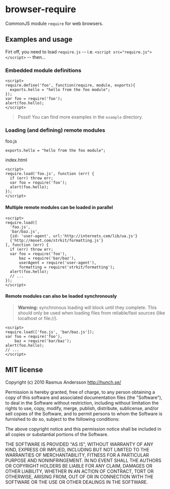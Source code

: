 # browser-require

CommonJS module `require` for web browsers.

## Examples and usage

Firt off, you need to load `require.js` -- i.e. `<script src="require.js"></script>` -- then...

### Embedded module definitions

    <script>
    require.define('foo', function(require, module, exports){
      exports.hello = "hello from the foo module";
    });
    var foo = require('foo');
    alert(foo.hello);
    </script>

> Pssst! You can find more examples in the `example` directory.

### Loading (and defining) remote modules

foo.js

    exports.hello = "hello from the foo module";

index.html

    <script>
    require.load('foo.js', function (err) {
      if (err) throw err;
      var foo = require('foo');
      alert(foo.hello);
    });
    </script>

#### Multiple remote modules can be loaded in parallel

    <script>
    require.load([
      'foo.js',
      'bar/baz.js',
      {id: 'user-agent', url:'http://internets.com/lib/ua.js'}
      {'http://moset.com/strkit/formatting.js'}
    ], function (err) {
      if (err) throw err;
      var foo = require('foo'),
          baz = require('bar/baz'),
          userAgent = require('user-agent'),
          formatting = require('strkit/formatting');
      alert(foo.hello);
      // ...
    });
    </script>

#### Remote modules can also be loaded synchronously

> **Warning:** synchronous loading will block until they complete. This should only be used when loading files from reliable/fast sources (like localhost or file://).

    <script>
    require.load(['foo.js', 'bar/baz.js']);
    var foo = require('foo'),
        baz = require('bar/baz');
    alert(foo.hello);
    // ...
    </script>

## MIT license

Copyright (c) 2010 Rasmus Andersson <http://hunch.se/>

Permission is hereby granted, free of charge, to any person obtaining a copy
of this software and associated documentation files (the "Software"), to deal
in the Software without restriction, including without limitation the rights
to use, copy, modify, merge, publish, distribute, sublicense, and/or sell
copies of the Software, and to permit persons to whom the Software is
furnished to do so, subject to the following conditions:

The above copyright notice and this permission notice shall be included in
all copies or substantial portions of the Software.

THE SOFTWARE IS PROVIDED "AS IS", WITHOUT WARRANTY OF ANY KIND, EXPRESS OR
IMPLIED, INCLUDING BUT NOT LIMITED TO THE WARRANTIES OF MERCHANTABILITY,
FITNESS FOR A PARTICULAR PURPOSE AND NONINFRINGEMENT. IN NO EVENT SHALL THE
AUTHORS OR COPYRIGHT HOLDERS BE LIABLE FOR ANY CLAIM, DAMAGES OR OTHER
LIABILITY, WHETHER IN AN ACTION OF CONTRACT, TORT OR OTHERWISE, ARISING FROM,
OUT OF OR IN CONNECTION WITH THE SOFTWARE OR THE USE OR OTHER DEALINGS IN
THE SOFTWARE.
